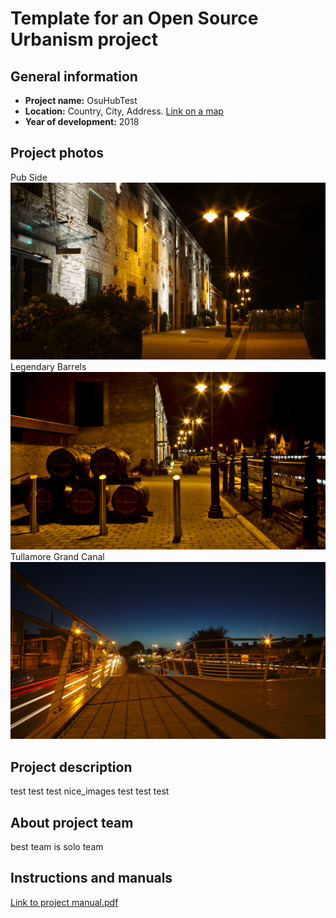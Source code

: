 # Template for an Open Source Urbanism project

## General information
- **Project name:** OsuHubTest
- **Location:** Country, City, Address. [Link on a map](https://www.google.com/maps/place/Unnamed+Road,+%D0%A1%D0%B0%D0%BD%D0%BA%D1%82-%D0%9F%D0%B5%D1%82%D0%B5%D1%80%D0%B1%D1%83%D1%80%D0%B3,+199034/@59.9439639,30.2920132,17z/data=!3m1!4b1!4m5!3m4!1s0x4696313cd6aceabd:0x9dd3c4d8c859ee6c!8m2!3d59.9439612!4d30.2942019)
- **Year of development:** 2018
## Project photos
Pub Side
![Example image](/images/PubSide.jpg)
Legendary Barrels
![Example image](/images/LegendaryBarrels.jpg)
Tullamore Grand Canal
![Example image](/images/TullamoreGrandCanal.jpg)
## Project description
test test test nice_images test test test
## About project team
best team is solo team

## Instructions and manuals
[Link to project manual.pdf](/manuals/manual.pdf)
